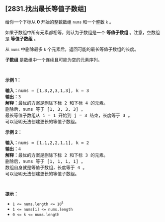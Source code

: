 ## [2831.找出最长等值子数组]
<p>给你一个下标从 <strong>0</strong> 开始的整数数组 <code>nums</code> 和一个整数 <code>k</code> 。</p>

<p>如果子数组中所有元素都相等，则认为子数组是一个 <strong>等值子数组</strong> 。注意，空数组是 <strong>等值子数组</strong> 。</p>

<p>从 <code>nums</code> 中删除最多 <code>k</code> 个元素后，返回可能的最长等值子数组的长度。</p>

<p><strong>子数组</strong> 是数组中一个连续且可能为空的元素序列。</p>

<p>&nbsp;</p>

<p><strong class="example">示例 1：</strong></p>

<pre>
<strong>输入：</strong>nums = [1,3,2,3,1,3], k = 3
<strong>输出：</strong>3
<strong>解释：</strong>最优的方案是删除下标 2 和下标 4 的元素。
删除后，nums 等于 [1, 3, 3, 3] 。
最长等值子数组从 i = 1 开始到 j = 3 结束，长度等于 3 。
可以证明无法创建更长的等值子数组。
</pre>

<p><strong class="example">示例 2：</strong></p>

<pre>
<strong>输入：</strong>nums = [1,1,2,2,1,1], k = 2
<strong>输出：</strong>4
<strong>解释：</strong>最优的方案是删除下标 2 和下标 3 的元素。 
删除后，nums 等于 [1, 1, 1, 1] 。 
数组自身就是等值子数组，长度等于 4 。 
可以证明无法创建更长的等值子数组。
</pre>

<p>&nbsp;</p>

<p><strong>提示：</strong></p>

<ul>
	<li><code>1 &lt;= nums.length &lt;= 10<sup>5</sup></code></li>
	<li><code>1 &lt;= nums[i] &lt;= nums.length</code></li>
	<li><code>0 &lt;= k &lt;= nums.length</code></li>
</ul>
